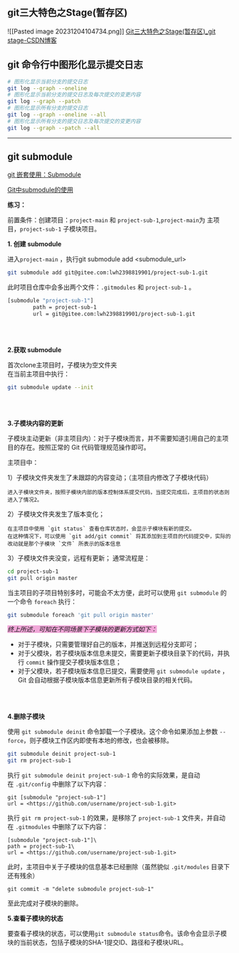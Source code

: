 ## git三大特色之Stage(暂存区)
![[Pasted image 20231204104734.png]]
[Git三大特色之Stage(暂存区)_git stage-CSDN博客](https://blog.csdn.net/qq_32452623/article/details/78417609)

## git 命令行中图形化显示提交日志

```bash
# 图形化显示当前分支的提交日志 
git log --graph --oneline 
# 图形化显示当前分支的提交日志及每次提交的变更内容 
git log --graph --patch 
# 图形化显示所有分支的提交日志 
git log --graph --oneline --all 
# 图形化显示所有分支的提交日志及每次提交的变更内容 
git log --graph --patch --all
```

---

## git submodule

[git 嵌套使用：Submodule](https://blog.csdn.net/lckj686/article/details/93161842)

[Git中submodule的使用](https://zhuanlan.zhihu.com/p/87053283)

**练习：**

前置条件：创建项目：`project-main` 和 `project-sub-1`,`project-main`为 主项目，`project-sub-1` 子模块项目。

**1. 创建 submodule**

进入`project-main` ，执行git submodule add <submodule_url>

```bash
git submodule add git@gitee.com:lwh2398819901/project-sub-1.git 
```

此时项目仓库中会多出两个文件：`.gitmodules` 和 `project-sub-1` 。

```bash
[submodule "project-sub-1"]
        path = project-sub-1
        url = git@gitee.com:lwh2398819901/project-sub-1.git
```

<br/>
<br/>

**2.获取 submodule**

首次clone主项目时，子模块为空文件夹\
在当前主项目中执行：
```bash
git submodule update --init
```

<br/>
<br/>

**3.子模块内容的更新**

子模块主动更新（非主项目内）：对于子模块而言，并不需要知道引用自己的主项目的存在。按照正常的 Git 代码管理规范操作即可。

主项目中：

1）子模块文件夹发生了未跟踪的内容变动；（主项目内修改了子模块代码）

```
进入子模块文件夹，按照子模块内部的版本控制体系提交代码，当提交完成后，主项目的状态则进入了情况2。
```

2）子模块文件夹发生了版本变化；

```
在主项目中使用 `git status` 查看仓库状态时，会显示子模块有新的提交。
在这种情况下，可以使用 `git add/git commit` 将其添加到主项目的代码提交中，实际的改动就是那个子模块 `文件` 所表示的版本信息
```

3）子模块文件夹没变，远程有更新；
通常流程是：

```bash
cd project-sub-1
git pull origin master
```

当主项目的子项目特别多时，可能会不太方便，此时可以使用 `git submodule` 的一个命令 `foreach` 执行：

```bash
git submodule foreach 'git pull origin master'
```
<span style="background:#F0A7D8">_终上所述，可知在不同场景下子模块的更新方式如下：_</span>

- 对于子模块，只需要管理好自己的版本，并推送到远程分支即可；
- 对于父模块，若子模块版本信息未提交，需要更新子模块目录下的代码，并执行 `commit` 操作提交子模块版本信息；
- 对于父模块，若子模块版本信息已提交，需要使用 `git submodule update` ，Git 会自动根据子模块版本信息更新所有子模块目录的相关代码。

<br/>
<br/>

**4.删除子模块**

使用 `git submodule deinit` 命令卸载一个子模块。这个命令如果添加上参数 `--force`，则子模块工作区内即使有本地的修改，也会被移除。
```bash
git submodule deinit project-sub-1  
git rm project-sub-1
```
执行 `git submodule deinit project-sub-1` 命令的实际效果，是自动在 `.git/config` 中删除了以下内容：
```git
git [submodule "project-sub-1"]
url = <https://github.com/username/project-sub-1.git>
```
执行 `git rm project-sub-1` 的效果，是移除了 `project-sub-1` 文件夹，并自动在 `.gitmodules` 中删除了以下内容：
```git
[submodule "project-sub-1"]\
path = project-sub-1\
url = <https://github.com/username/project-sub-1.git>
```
此时，主项目中关于子模块的信息基本已经删除（虽然貌似 `.git/modules` 目录下还有残余）
```git
git commit -m "delete submodule project-sub-1"
```
至此完成对子模块的删除。

 **5.查看子模块的状态**

要查看子模块的状态，可以使用`git submodule status`命令。该命令会显示子模块的当前状态，包括子模块的SHA-1提交ID、路径和子模块URL。